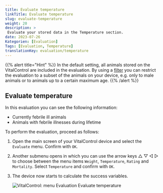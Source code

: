 ```yaml
---
title: Evaluate temperature
linkTitle: Evaluate temperature
slug: evaluate-temperature
weight: 20
description: >
 Evaluate your stored data in the Temperature section.
date: 2023-07-26
Kategorien: [Evaluation]
Tags: [Evaluation, Temperature]
translationKey: evaluation/temperature
---
```

{{% alert title="Hint" %}}
In the default setting, all animals stored on the VitalControl are included in the evaluation. By using a [filter](../../create-filter/) you can restrict the evaluation to a subset of the animals on your device, e.g. only to male animals or to animals up to a certain maximum age.
{{% /alert %}}

## Evaluate temperature

In this evaluation you can see the following information:
- Currently febrile ill animals
- Animals with febrile illnesses during lifetime

To perform the evaluation, proceed as follows:

1. Open the main screen of your VitalControl device and select the `Evaluate` menu. Confirm with `OK`.

3. Another submenu opens in which you can use the arrow keys △ ▽ ◁ ▷ to choose between the menu items `Weight`, `Temperature`, `Rating` and `Mortality`. Select `Temperature` and confirm with `OK`.

3. The device now starts to calculate the success variables.

   ![VitalControl: menu Evaluation Evaluate temperature](../images/temperature.png "Evaluate temperature")

